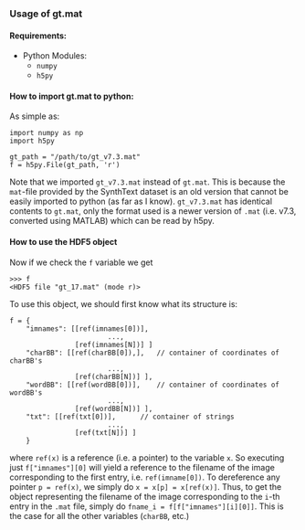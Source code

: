 ### Usage of gt.mat

#### Requirements:

- Python Modules:
	- `numpy`
	- `h5py`

#### How to import gt.mat to python:

As simple as:

```
import numpy as np
import h5py

gt_path = "/path/to/gt_v7.3.mat"
f = h5py.File(gt_path, 'r')
```

Note that we imported `gt_v7.3.mat` instead of `gt.mat`. This is because the `mat`-file provided by the SynthText dataset is an old version that cannot be easily imported to python (as far as I know). `gt_v7.3.mat` has identical contents to `gt.mat`, only the format used is a newer version of `.mat` (i.e. v7.3, converted using MATLAB) which can be read by h5py. 


#### How to use the HDF5 object 

Now if we check the `f` variable we get

```
>>> f
<HDF5 file "gt_17.mat" (mode r)>
```

To use this object, we should first know what its structure is:

```
f = {
	"imnames": [[ref(imnames[0])],
			  			...,
				[ref(imnames[N])] ]	
	"charBB": [[ref(charBB[0]),],	// container of coordinates of charBB's
						...,
				[ref(charBB[N])] ],
	"wordBB": [[ref(wordBB[0])],	// container of coordinates of wordBB's 
						...,
				[ref(wordBB[N])] ],
	"txt": [[ref(txt[0])],		// container of strings
						...,
				[ref(txt[N])] ]
	}
```

where `ref(x)` is a reference (i.e. a pointer) to the variable `x`. So executing just `f["imnames"][0]` will yield a reference to the filename of the image corresponding to the first entry, i.e. `ref(imname[0])`. To dereference any pointer `p = ref(x)`, we simply do
```x = x[p] = x[ref(x)]```.
Thus, to get the object representing the filename of the image corresponding to the `i`-th entry in the `.mat` file, simply do
```fname_i = f[f["imnames"][i][0]]```.
This is the case for all the other variables (`charBB`, etc.)


